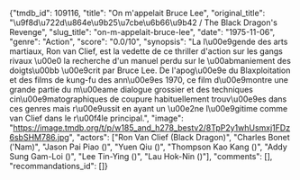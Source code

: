 {"tmdb_id": 109116, "title": "On m'appelait Bruce Lee", "original_title": "\u9f8d\u722d\u864e\u9b25\u7cbe\u6b66\u9b42 / The Black Dragon's Revenge", "slug_title": "on-m-appelait-bruce-lee", "date": "1975-11-06", "genre": "Action", "score": "0.0/10", "synopsis": "La l\u00e9gende des arts martiaux, Ron van Clief, est la vedette de ce thriller d'action sur les gangs rivaux \u00e0 la recherche d'un manuel perdu sur le \u00abmaniement des doigts\u00bb \u00e9crit par Bruce Lee. De l'apog\u00e9e du Blaxploitation et des films de kung-fu des ann\u00e9es 1970, ce film d\u00e9montre une grande partie du m\u00eame dialogue grossier et des techniques cin\u00e9matographiques de coupure habituellement trouv\u00e9es dans ces genres mais r\u00e9ussit en ayant un \u00e2ne l\u00e9gitime comme van Clief dans le r\u00f4le principal.", "image": "https://image.tmdb.org/t/p/w185_and_h278_bestv2/8TpP2y1whUsmxj1FDz6sbSHM786.jpg", "actors": ["Ron Van Clief (Black Dragon)", "Charles Bonet ('Nam)", "Jason Pai Piao ()", "Yuen Qiu ()", "Thompson Kao Kang ()", "Addy Sung Gam-Loi ()", "Lee Tin-Ying ()", "Lau Hok-Nin ()"], "comments": [], "recommandations_id": []}